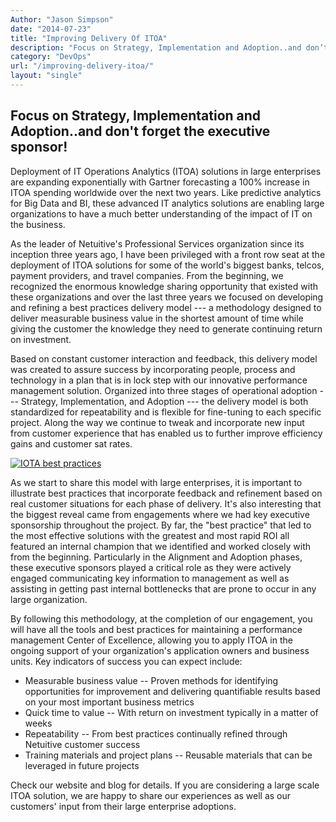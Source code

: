 ```yaml
---
Author: "Jason Simpson"
date: "2014-07-23"
title: "Improving Delivery Of ITOA"
description: "Focus on Strategy, Implementation and Adoption..and don’t forget the executive sponsor! Check our website and blog for more ITOA delivery details."
category: "DevOps"
url: "/improving-delivery-itoa/"
layout: "single"
---
```



Focus on Strategy, Implementation and Adoption..and don't forget the executive sponsor!
---------------------------------------------------------------------------------------

Deployment of IT Operations Analytics (ITOA) solutions in large enterprises are expanding exponentially with Gartner forecasting a 100% increase in ITOA spending worldwide over the next two years. Like predictive analytics for Big Data and BI, these advanced IT analytics solutions are enabling large organizations to have a much better understanding of the impact of IT on the business.

As the leader of Netuitive's Professional Services organization since its inception three years ago, I have been privileged with a front row seat at the deployment of ITOA solutions for some of the world's biggest banks, telcos, payment providers, and travel companies. From the beginning, we recognized the enormous knowledge sharing opportunity that existed with these organizations and over the last three years we focused on developing and refining a best practices delivery model --- a methodology designed to deliver measurable business value in the shortest amount of time while giving the customer the knowledge they need to generate continuing return on investment.

Based on constant customer interaction and feedback, this delivery model was created to assure success by incorporating people, process and technology in a plan that is in lock step with our innovative performance management solution. Organized into three stages of operational adoption --- Strategy, Implementation, and Adoption --- the delivery model is both standardized for repeatability and is flexible for fine-tuning to each specific project. Along the way we continue to tweak and incorporate new input from customer experience that has enabled us to further improve efficiency gains and customer sat rates.

[![IOTA best practices](https://www.metricly.com/wp-content/uploads/2016/03/IOTA-best-practices.jpg)](https://www.metricly.com/wp-content/uploads/2016/03/IOTA-best-practices.jpg)

As we start to share this model with large enterprises, it is important to illustrate best practices that incorporate feedback and refinement based on real customer situations for each phase of delivery. It's also interesting that the biggest reveal came from engagements where we had key executive sponsorship throughout the project. By far, the "best practice" that led to the most effective solutions with the greatest and most rapid ROI all featured an internal champion that we identified and worked closely with from the beginning. Particularly in the Alignment and Adoption phases, these executive sponsors played a critical role as they were actively engaged communicating key information to management as well as assisting in  getting past internal bottlenecks that are prone to occur in any large organization.

By following this methodology, at the completion of our engagement, you will have all the tools and best practices for maintaining a performance management Center of Excellence, allowing you to apply ITOA in the ongoing support of your organization's application owners and business units.  Key indicators of success you can expect include:

-   Measurable business value -- Proven methods for identifying opportunities for improvement and delivering quantifiable results based on your most important business metrics
-   Quick time to value -- With return on investment typically in a matter of weeks
-   Repeatability -- From best practices continually refined through Netuitive customer success
-   Training materials and project plans -- Reusable materials that can be leveraged in future projects

Check our website and blog for details. If you are considering a large scale ITOA solution, we are happy to share our experiences as well as our customers' input from their large enterprise adoptions.
